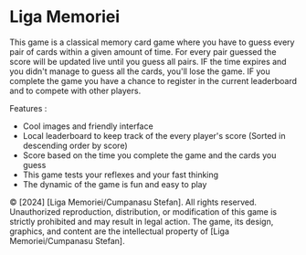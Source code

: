 # Liga Memoriei

 This game is a classical memory card game where you have to guess every pair of cards within a given amount of time.
 For every pair guessed the score will be updated live until you guess all pairs.
 IF the time expires and you didn't manage to guess all the cards, you'll lose the game.
 IF you complete the game you have a chance to register in the current leaderboard and to compete with other players.

 Features :
  - Cool images and friendly interface
  - Local leaderboard to keep track of the every player's score (Sorted in descending order by score)
  - Score based on the time you complete the game and the cards you guess
  - This game tests your reflexes and your fast thinking
  - The dynamic of the game is fun and easy to play



© [2024] [Liga Memoriei/Cumpanasu Stefan]. All rights reserved. Unauthorized reproduction, distribution, or modification of this game is strictly prohibited and may result in legal action. The game, its design, graphics, and content are the intellectual property of [Liga Memoriei/Cumpanasu Stefan].

